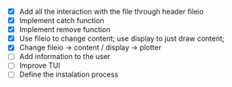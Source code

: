 - [x] Add all the interaction with the file through header fileio
- [x] Implement catch function
- [x] Implement remove function
- [x] Use fileio to change content; use display to just draw content; 
- [x] Change fileio -> content / display -> plotter
- [ ] Add information to the user
- [ ] Improve TUI
- [ ] Define the instalation process 
